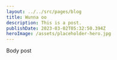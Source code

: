 ```yaml
---
layout: ../../src/pages/blog
title: Wunna oo
description: This is a post.
publishDate: 2023-03-02T05:32:50.394Z
heroImage: /assets/placeholder-hero.jpg
---
```

B﻿ody post